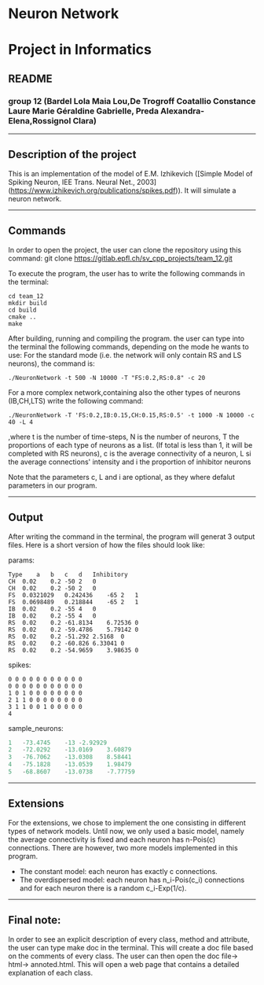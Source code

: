 # Neuron Network


# Project in Informatics

## README

### group 12 (Bardel Lola Maia Lou,De Trogroff Coatallio Constance Laure Marie Géraldine Gabrielle, Preda Alexandra-Elena,Rossignol Clara)

*************************************************

## Description of the project

This is an implementation of the model of E.M. Izhikevich
([Simple Model of Spiking Neuron, IEE Trans. Neural Net., 2003] (https://www.izhikevich.org/publications/spikes.pdf)).
It will simulate a neuron network.


*************************************************

## Commands

In order to open the project, the user can clone the repository using this command:
git clone https://gitlab.epfl.ch/sv_cpp_projects/team_12.git

To execute the program, the user has to write the following commands in the terminal:
```
cd team_12
mkdir build
cd build
cmake ..
make
```
After building, running and compiling the program. the user can type into the terminal the following commands, depending on the mode he wants to use:
For the standard mode (i.e. the network will only contain RS and LS neurons), the command is:
```
./NeuronNetwork -t 500 -N 10000 -T "FS:0.2,RS:0.8" -c 20
```
For a more complex network,containing also the other types of neurons (IB,CH,LTS) write the following command:
```
./NeuronNetwork -T 'FS:0.2,IB:0.15,CH:0.15,RS:0.5' -t 1000 -N 10000 -c 40 -L 4
```
,where t is the number of time-steps, N is the number of neurons, T the proportions of each type of neurons as a list.
(If total is less than 1, it will be completed with RS neurons),
 c is the average connectivity of a neuron, L si the average connections' intensity and i the proportion of inhibitor neurons

Note that the parameters c, L and i are optional, as they where defalut parameters in our program.

*************************************************

## Output

After writing the command in the terminal, the program will generat 3 output files.
Here is a short version of how the files should look like:

params:
```
Type	a	b	c	d	Inhibitory
CH	0.02	0.2	-50	2	0
CH	0.02	0.2	-50	2	0
FS	0.0321029	0.242436	-65	2	1
FS	0.0698489	0.218844	-65	2	1
IB	0.02	0.2	-55	4	0
IB	0.02	0.2	-55	4	0
RS	0.02	0.2	-61.8134	6.72536	0
RS	0.02	0.2	-59.4786	5.79142	0
RS	0.02	0.2	-51.292	2.5168	0
RS	0.02	0.2	-60.826	6.33041	0
RS	0.02	0.2	-54.9659	3.98635	0
```
spikes:
```
0 0 0 0 0 0 0 0 0 0 0 
0 0 0 0 0 0 0 0 0 0 0 
1 0 1 0 0 0 0 0 0 0 0 
2 1 1 0 0 0 0 0 0 0 0 
3 1 1 0 0 1 0 0 0 0 0 
4
```
sample_neurons:
```		v	u	I
1	-73.4745	-13	-2.92929
2	-72.0292	-13.0169	3.60879
3	-76.7062	-13.0308	8.58441
4	-75.1828	-13.0539	1.98479
5	-68.8607	-13.0738	-7.77759
```
*************************************************

## Extensions

For the extensions, we chose to implement the one consisting in different types of network models.
Until now, we only used a basic model, namely the average connectivity is fixed and each neuron has n-Pois(c) connections.
There are however, two more models implemented in this program.

* The constant model: each neuron has exactly c connections.
* The overdispersed model: each neuron has n_i-Pois(c_i) connections and for each neuron there is a random c_i-Exp(1/c).

*************************************************

## Final note:
In order to see an explicit description of every class, method and attribute, the user can type make doc in the terminal.
This will create a doc file based on the comments of every class. The user can then open the doc file-> html-> annoted.html.
This will open a web page that contains a detailed explanation of each class.


